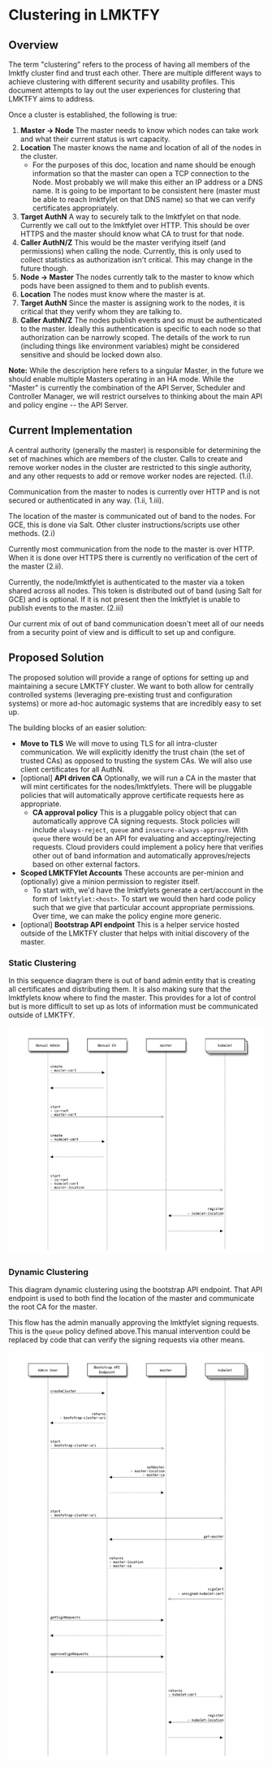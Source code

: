 # Clustering in LMKTFY


## Overview
The term "clustering" refers to the process of having all members of the lmktfy cluster find and trust each other.  There are multiple different ways to achieve clustering with different security and usability profiles.  This document attempts to lay out the user experiences for clustering that LMKTFY aims to address.

Once a cluster is established, the following is true:

1. **Master -> Node**  The master needs to know which nodes can take work and what their current status is wrt capacity.
  1. **Location** The master knows the name and location of all of the nodes in the cluster.
	  * For the purposes of this doc, location and name should be enough information so that the master can open a TCP connection to the Node.  Most probably we will make this either an IP address or a DNS name.  It is going to be important to be consistent here (master must be able to reach lmktfylet on that DNS name) so that we can verify certificates appropriately.
  2. **Target AuthN** A way to securely talk to the lmktfylet on that node.  Currently we call out to the lmktfylet over HTTP.  This should be over HTTPS and the master should know what CA to trust for that node.
  3. **Caller AuthN/Z** This would be the master verifying itself (and permissions) when calling the node.  Currently, this is only used to collect statistics as authorization isn't critical.  This may change in the future though.
2. **Node -> Master**  The nodes currently talk to the master to know which pods have been assigned to them and to publish events.
  1. **Location** The nodes must know where the master is at.
  2. **Target AuthN** Since the master is assigning work to the nodes, it is critical that they verify whom they are talking to.
  3. **Caller AuthN/Z** The nodes publish events and so must be authenticated to the master. Ideally this authentication is specific to each node so that authorization can be narrowly scoped.  The details of the work to run (including things like environment variables) might be considered sensitive and should be locked down also.

**Note:** While the description here refers to a singular Master, in the future we should enable multiple Masters operating in an HA mode.  While the "Master" is currently the combination of the API Server, Scheduler and Controller Manager, we will restrict ourselves to thinking about the main API and policy engine -- the API Server.

## Current Implementation

A central authority (generally the master) is responsible for determining the set of machines which are members of the cluster.  Calls to create and remove worker nodes in the cluster are restricted to this single authority, and any other requests to add or remove worker nodes are rejected. (1.i).

Communication from the master to nodes is currently over HTTP and is not secured or authenticated in any way.  (1.ii, 1.iii).

The location of the master is communicated out of band to the nodes.  For GCE, this is done via Salt.  Other cluster instructions/scripts use other methods. (2.i)

Currently most communication from the node to the master is over HTTP.  When it is done over HTTPS there is currently no verification of the cert of the master (2.ii).

Currently, the node/lmktfylet is authenticated to the master via a token shared across all nodes.  This token is distributed out of band (using Salt for GCE) and is optional.  If it is not present then the lmktfylet is unable to publish events to the master. (2.iii)

Our current mix of out of band communication doesn't meet all of our needs from a security point of view and is difficult to set up and configure.

## Proposed Solution

The proposed solution will provide a range of options for setting up and maintaining a secure LMKTFY cluster.  We want to both allow for centrally controlled systems (leveraging pre-existing trust and configuration systems) or more ad-hoc automagic systems that are incredibly easy to set up.

The building blocks of an easier solution:

* **Move to TLS** We will move to using TLS for all intra-cluster communication.  We will explicitly idenitfy the trust chain (the set of trusted CAs) as opposed to trusting the system CAs.  We will also use client certificates for all AuthN.
* [optional] **API driven CA** Optionally, we will run a CA in the master that will mint certificates for the nodes/lmktfylets.  There will be pluggable policies that will automatically approve certificate requests here as appropriate.
  * **CA approval policy**  This is a pluggable policy object that can automatically approve CA signing requests.  Stock policies will include `always-reject`, `queue` and `insecure-always-approve`.  With `queue` there would be an API for evaluating and accepting/rejecting requests.  Cloud providers could implement a policy here that verifies other out of band information and automatically approves/rejects based on other external factors.
* **Scoped LMKTFYlet Accounts** These accounts are per-minion and (optionally) give a minion permission to register itself.
	* To start with, we'd have the lmktfylets generate a cert/account in the form of `lmktfylet:<host>`.  To start we would then hard code policy such that we give that particular account appropriate permissions.  Over time, we can make the policy engine more generic.
* [optional] **Bootstrap API endpoint** This is a helper service hosted outside of the LMKTFY cluster that helps with initial discovery of the master.

### Static Clustering

In this sequence diagram there is out of band admin entity that is creating all certificates and distributing them.  It is also making sure that the lmktfylets know where to find the master.  This provides for a lot of control but is more difficult to set up as lots of information must be communicated outside of LMKTFY.

![Static Sequence Diagram](clustering/static.png)

### Dynamic Clustering

This diagram dynamic clustering using the bootstrap API endpoint.  That API endpoint is used to both find the location of the master and communicate the root CA for the master.

This flow has the admin manually approving the lmktfylet signing requests.  This is the `queue` policy defined above.This manual intervention could be replaced by code that can verify the signing requests via other means.

![Dynamic Sequence Diagram](clustering/dynamic.png)
